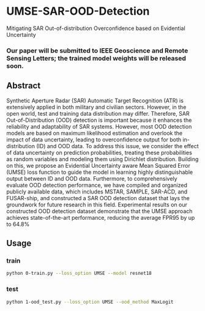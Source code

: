 # UMSE-SAR-OOD-Detection
Mitigating SAR Out-of-distribution Overconfidence based on Evidential Uncertainty

### Our paper will be submitted to IEEE Geoscience and Remote Sensing Letters; the trained model weights will be released soon.
## Abstract
Synthetic Aperture Radar (SAR) Automatic Target Recognition (ATR) is extensively applied in both military and civilian sectors. However, in the open world, test and training data distribution may differ. Therefore, SAR Out-of-Distribution (OOD) detection is important because it enhances the reliability and adaptability of SAR systems. However, most OOD detection models are based on maximum likelihood estimation and overlook the impact of data uncertainty, leading to overconfidence output for both in-distribution (ID) and OOD data. To address this issue, we consider the effect of data uncertainty on prediction probabilities, treating these probabilities as random variables and modeling them using Dirichlet distribution. Building on this, we propose an Evidential Uncertainty aware Mean Squared Error (UMSE) loss function to guide the model in learning highly distinguishable output between ID and OOD data. Furthermore, to comprehensively evaluate OOD detection performance, we have compiled and organized publicly available data, which includes MSTAR, SAMPLE, SAR-ACD, and FUSAR-ship, and constructed a SAR OOD detection dataset that lays the groundwork for future research in this field. Experimental results on our constructed OOD detection dataset demonstrate that the UMSE approach achieves state-of-the-art performance, reducing the average FPR95 by up to 64.8\%

## Usage
### train

```sh
python 0-train.py --loss_option UMSE --model resnet18
```

### test

```sh
python 1-ood_test.py --loss_option UMSE --ood_method MaxLogit
```